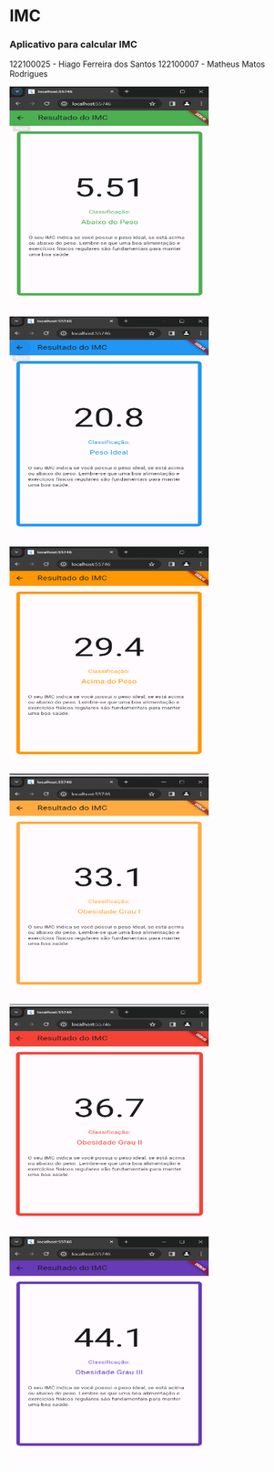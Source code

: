 # IMC 
### Aplicativo para calcular IMC

122100025 - Hiago Ferreira dos Santos
122100007 - Matheus Matos Rodrigues

<img src="imagens/magreza.png" width="350" height="400">
<img src="imagens/pesoIdeal.png" width="350" height="400">

</br>

<img src="imagens/sobrepeso.png" width="350" height="400">
<img src="imagens/obesidade1.png" width="350" height="400">

</br>

<img src="imagens/obesidade2.png" width="350" height="400">
<img src="imagens/obesidade3.png" width="350" height="400">
